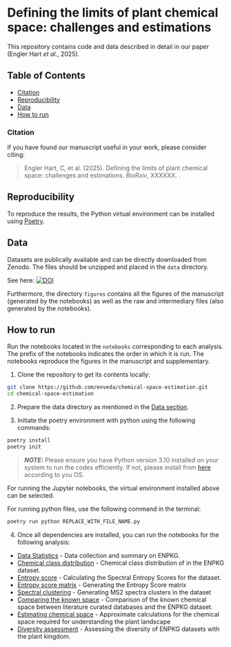 # Defining the limits of plant chemical space: challenges and estimations

This repository contains code and data described in detail in our paper (Engler Hart *et al.*, 2025).

## Table of Contents

* [Citation](#citation)
* [Reproducibility](#reproducibility)
* [Data](#data)
* [How to run](#how-to-run)

### Citation
If you have found our manuscript useful in your work, please consider citing:

> Engler Hart, C, et al. (2025). Defining the limits of plant chemical space: challenges and estimations. *BioRxiv*, XXXXXX. [](https://doi.org/).

## Reproducibility
To reproduce the results, the Python virtual environment can be installed using [Poetry](https://python-poetry.org/).

## Data
Datasets are publically available and can be directly downloaded from Zenodo. The files should be unzipped and placed in the `data` directory.

See here: [![DOI](https://zenodo.org/badge/DOI/10.5281/zenodo.14618408.svg)](https://doi.org/10.5281/zenodo.14618408)

Furthermore, the directory `figures` contains all the figures of the manuscript (generated by the notebooks) as well as the raw and intermediary files (also generated by the notebooks).

## How to run

Run the notebooks located in the `notebooks` corresponding to each analysis. The prefix of the notebooks indicates the order in which it is run. The notebooks reproduce the figures in the manuscript and supplementary.

1. Clone the repository to get its contents locally:
```bash
git clone https://github.com/enveda/chemical-space-estimation.git
cd chemical-space-estimation
```

2. Prepare the data directory as mentioned in the [Data section](#data).

3. Initiate the poetry environment with python using the following commands:
```bash
poetry install
poetry init
```
> **_NOTE:_** Please ensure you have Python version 3.10 installed on your system to run the codes efficiently. If not, please install from [here](https://www.python.org/downloads/) according to you OS.

For running the Jupyter notebooks, the virtual environment installed above can be selected.

For running python files, use the following command in the terminal:
```bash
poetry run python REPLACE_WITH_FILE_NAME.py
```

4. Once all dependencies are installed, you can run the notebooks for the following analysis:
* [Data Statistics](notebooks/1_data_stats.ipynb) - Data collection and summary on ENPKG.
* [Chemical class distribution](notebooks/2_chemical_class_distribution.ipynb) - Chemical class distribution of in the ENPKG dataset.
* [Entropy score](notebooks/4_get_spectral_entropy_scores.py) - Calculating the Spectral Entropy Scores for the dataset. 
* [Entropy score matrix](notebooks/5_create_entropy_sim_matrix.py) - Generating the Entropy Score matrix
* [Spectral clustering](notebooks/6_ms2_clustering.ipynb) - Generating MS2 spectra clusters in the dataset
* [Comparing the known space](notebooks/7_literature_known_space.ipynb) - Comparison of the known chemical space between literature curated databases and the ENPKG dataset.
* [Estimating chemical space](notebooks/8_estimating_chemical_space_m+h.ipynb) - Approximate calculations for the chemical space required for understanding the plant landscape
* [Diversity assessment](10_plant_diversity.ipynb) - Assessing the diversity of ENPKG datasets with the plant kingdom.
